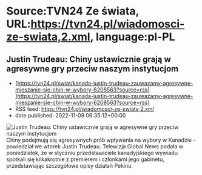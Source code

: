 # Source:TVN24 Ze świata, URL:https://tvn24.pl/wiadomosci-ze-swiata,2.xml, language:pl-PL

## Justin Trudeau: Chiny ustawicznie grają w agresywne gry przeciw naszym instytucjom
 - [https://tvn24.pl/swiat/kanada-justin-trudeau-zauwazamy-agresywne-mieszanie-sie-chin-w-wybory-6208563?source=rss](https://tvn24.pl/swiat/kanada-justin-trudeau-zauwazamy-agresywne-mieszanie-sie-chin-w-wybory-6208563?source=rss)
 - RSS feed: https://tvn24.pl/wiadomosci-ze-swiata,2.xml
 - date published: 2022-11-09 06:35:12+00:00

<img alt="Justin Trudeau: Chiny ustawicznie grają w agresywne gry przeciw naszym instytucjom" src="https://tvn24.pl/najnowsze/cdn-zdjecie-lc8nxe-justin-trudeau-zaniepokojony-organizacja-hockey-canada/alternates/LANDSCAPE_1280" />
    Chiny podejmują się agresywnych prób wpływania na wybory w Kanadzie - powiedział we wtorek Justin Trudeau. Telewizja Global News podała w poniedziałek, że w styczniu przedstawiciele kanadyjskiego wywiadu spotkali się kilkakrotnie z premierem i członkami jego gabinetu, przedstawiając szczegółowe opisy działań Pekinu.

